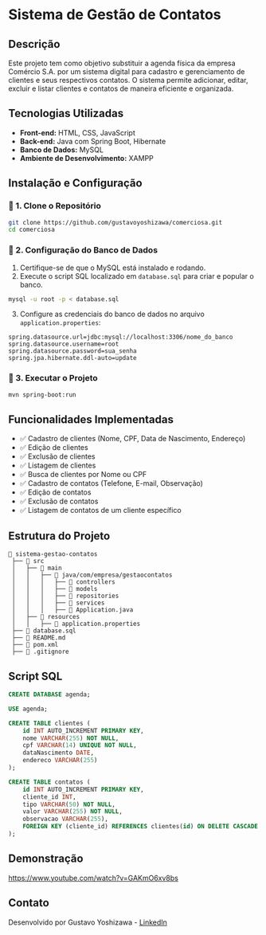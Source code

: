 # Sistema de Gestão de Contatos

##  Descrição
Este projeto tem como objetivo substituir a agenda física da empresa Comércio S.A. por um sistema digital para cadastro e gerenciamento de clientes e seus respectivos contatos. O sistema permite adicionar, editar, excluir e listar clientes e contatos de maneira eficiente e organizada.

##  Tecnologias Utilizadas
- **Front-end:** HTML, CSS, JavaScript
- **Back-end:** Java com Spring Boot, Hibernate
- **Banco de Dados:** MySQL
- **Ambiente de Desenvolvimento:** XAMPP


##  Instalação e Configuração

### 🔹 1. Clone o Repositório
```sh
git clone https://github.com/gustavoyoshizawa/comerciosa.git
cd comerciosa
```

### 🔹 2. Configuração do Banco de Dados
1. Certifique-se de que o MySQL está instalado e rodando.
2. Execute o script SQL localizado em `database.sql` para criar e popular o banco.
```sh
mysql -u root -p < database.sql
```
3. Configure as credenciais do banco de dados no arquivo `application.properties`:
```properties
spring.datasource.url=jdbc:mysql://localhost:3306/nome_do_banco
spring.datasource.username=root
spring.datasource.password=sua_senha
spring.jpa.hibernate.ddl-auto=update
```

### 🔹 3. Executar o Projeto
```sh
mvn spring-boot:run
```

##  Funcionalidades Implementadas
- ✅ Cadastro de clientes (Nome, CPF, Data de Nascimento, Endereço)
- ✅ Edição de clientes
- ✅ Exclusão de clientes
- ✅ Listagem de clientes
- ✅ Busca de clientes por Nome ou CPF
- ✅ Cadastro de contatos (Telefone, E-mail, Observação)
- ✅ Edição de contatos
- ✅ Exclusão de contatos
- ✅ Listagem de contatos de um cliente específico

##  Estrutura do Projeto
```
📂 sistema-gestao-contatos
 ├── 📁 src
 │   ├── 📂 main
 │   │   ├── 📂 java/com/empresa/gestaocontatos
 │   │   │   ├── 📂 controllers
 │   │   │   ├── 📂 models
 │   │   │   ├── 📂 repositories
 │   │   │   ├── 📂 services
 │   │   │   ├── 📄 Application.java
 │   ├── 📂 resources
 │   │   ├── 📄 application.properties
 ├── 📄 database.sql
 ├── 📄 README.md
 ├── 📄 pom.xml
 ├── 📄 .gitignore
```

##  Script SQL
```sql
CREATE DATABASE agenda;

USE agenda;

CREATE TABLE clientes (
    id INT AUTO_INCREMENT PRIMARY KEY,
    nome VARCHAR(255) NOT NULL,
    cpf VARCHAR(14) UNIQUE NOT NULL,
    dataNascimento DATE,
    endereco VARCHAR(255)
);

CREATE TABLE contatos (
    id INT AUTO_INCREMENT PRIMARY KEY,
    cliente_id INT,
    tipo VARCHAR(50) NOT NULL,
    valor VARCHAR(255) NOT NULL,
    observacao VARCHAR(255),
    FOREIGN KEY (cliente_id) REFERENCES clientes(id) ON DELETE CASCADE
);
```

##  Demonstração
https://www.youtube.com/watch?v=GAKmO6xv8bs

##  Contato
Desenvolvido por Gustavo Yoshizawa - [LinkedIn](https://www.linkedin.com/in/gustavo-yoshizawa-17915619b/)
